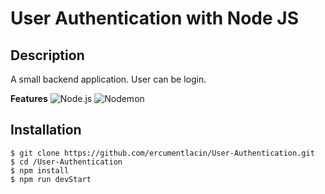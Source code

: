 # User Authentication with Node JS

## Description

A small backend application. User can be login.

**Features**
![Node.js](https://img.shields.io/badge/-Node.js-green)
![Nodemon](https://img.shields.io/badge/-Nodemon-orange)

## Installation

```
$ git clone https://github.com/ercumentlacin/User-Authentication.git
$ cd /User-Authentication
$ npm install
$ npm run devStart
```
